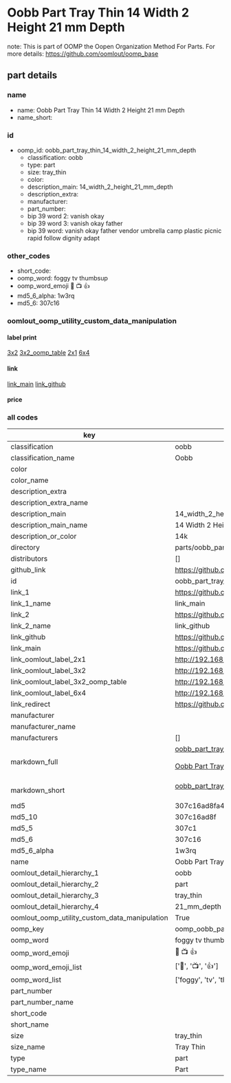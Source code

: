 # Oobb Part Tray Thin 14 Width 2 Height 21 mm Depth  

note: This is part of OOMP the Oopen Organization Method For Parts. For more details: https://github.com/oomlout/oomp_base

##  part details
  







### name
* name: Oobb Part Tray Thin 14 Width 2 Height 21 mm Depth
* name_short: 
### id
* oomp_id: oobb_part_tray_thin_14_width_2_height_21_mm_depth
  * classification: oobb
  * type: part
  * size: tray_thin
  * color: 
  * description_main: 14_width_2_height_21_mm_depth
  * description_extra: 
  * manufacturer: 
  * part_number: 
  * bip 39 word 2: vanish okay
  * bip 39 word 3: vanish okay father
  * bip 39 word: vanish okay father vendor umbrella camp plastic picnic rapid follow dignity adapt

### other_codes
* short_code: 
* oomp_word: foggy tv thumbsup
* oomp_word_emoji :foggy: :tv: :thumbsup:
* md5_6_alpha: 1w3rq
* md5_6: 307c16






### oomlout_oomp_utility_custom_data_manipulation
#### label print
[3x2](http://192.168.1.245:1112/?label=oomp%201w3rq)
[3x2_oomp_table](http://192.168.1.108:1112/?label=oomp%201w3rq)
[2x1](http://192.168.1.242:1112/?label=oomp%201w3rq)
[6x4](http://192.168.1.55:1112/?label=oomp%201w3rq)    

#### link

[link_main](https://github.com/oomlout/oomlout_oomp_version_1_messy/tree/main/parts/oobb_part_tray_thin_14_width_2_height_21_mm_depth) [link_github](https://github.com/oomlout/oomlout_oomp_version_1_messy/tree/main/parts/oobb_part_tray_thin_14_width_2_height_21_mm_depth)                             

#### price







### all codes 
| key | value |  
| --- | --- |  
| classification | oobb |  
| classification_name | Oobb |  
| color |  |  
| color_name |  |  
| description_extra |  |  
| description_extra_name |  |  
| description_main | 14_width_2_height_21_mm_depth |  
| description_main_name | 14 Width 2 Height 21 mm Depth |  
| description_or_color | 14k |  
| directory | parts/oobb_part_tray_thin_14_width_2_height_21_mm_depth |  
| distributors | [] |  
| github_link | https://github.com/oomlout/oomlout_oomp_part_src/tree/main/parts/oobb_part_tray_thin_14_width_2_height_21_mm_depth |  
| id | oobb_part_tray_thin_14_width_2_height_21_mm_depth |  
| link_1 | https://github.com/oomlout/oomlout_oomp_version_1_messy/tree/main/parts/oobb_part_tray_thin_14_width_2_height_21_mm_depth |  
| link_1_name | link_main |  
| link_2 | https://github.com/oomlout/oomlout_oomp_version_1_messy/tree/main/parts/oobb_part_tray_thin_14_width_2_height_21_mm_depth |  
| link_2_name | link_github |  
| link_github | https://github.com/oomlout/oomlout_oomp_version_1_messy/tree/main/parts/oobb_part_tray_thin_14_width_2_height_21_mm_depth |  
| link_main | https://github.com/oomlout/oomlout_oomp_version_1_messy/tree/main/parts/oobb_part_tray_thin_14_width_2_height_21_mm_depth |  
| link_oomlout_label_2x1 | http://192.168.1.242:1112/?label=oomp%201w3rq |  
| link_oomlout_label_3x2 | http://192.168.1.245:1112/?label=oomp%201w3rq |  
| link_oomlout_label_3x2_oomp_table | http://192.168.1.108:1112/?label=oomp%201w3rq |  
| link_oomlout_label_6x4 | http://192.168.1.55:1112/?label=oomp%201w3rq |  
| link_redirect | https://github.com/oomlout/oomlout_oomp_version_1_messy/tree/main/parts/oobb_part_tray_thin_14_width_2_height_21_mm_depth |  
| manufacturer |  |  
| manufacturer_name |  |  
| manufacturers | [] |  
| markdown_full | [oobb_part_tray_thin_14_width_2_height_21_mm_depth](none)<br>[](none)<br>[Oobb Part Tray Thin 14 Width 2 Height 21 Mm Depth](none)<br><br> |  
| markdown_short | [oobb_part_tray_thin_14_width_2_height_21_mm_depth](none)<br><br> |  
| md5 | 307c16ad8fa434c083761f22a7667f8a |  
| md5_10 | 307c16ad8f |  
| md5_5 | 307c1 |  
| md5_6 | 307c16 |  
| md5_6_alpha | 1w3rq |  
| name | Oobb Part Tray Thin 14 Width 2 Height 21 mm Depth |  
| oomlout_detail_hierarchy_1 | oobb |  
| oomlout_detail_hierarchy_2 | part |  
| oomlout_detail_hierarchy_3 | tray_thin |  
| oomlout_detail_hierarchy_4 | 21_mm_depth |  
| oomlout_oomp_utility_custom_data_manipulation | True |  
| oomp_key | oomp_oobb_part_tray_thin_14_width_2_height_21_mm_depth |  
| oomp_word | foggy tv thumbsup |  
| oomp_word_emoji | :foggy: :tv: :thumbsup: |  
| oomp_word_emoji_list | [':foggy:', ':tv:', ':thumbsup:'] |  
| oomp_word_list | ['foggy', 'tv', 'thumbsup'] |  
| part_number |  |  
| part_number_name |  |  
| short_code |  |  
| short_name |  |  
| size | tray_thin |  
| size_name | Tray Thin |  
| type | part |  
| type_name | Part |  
